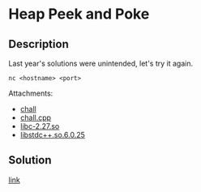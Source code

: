 # Heap Peek and Poke

## Description

Last year's solutions were unintended, let's try it again.

`nc <hostname> <port>`

Attachments:
  * [chall](materials/chall)
  * [chall.cpp](materials/chall.cpp)
  * [libc-2.27.so](materials/libc-2.27.so)
  * [libstdc++.so.6.0.25](materials/libstdc++.so.6.0.25)

## Solution

[link](solution/README.md)
